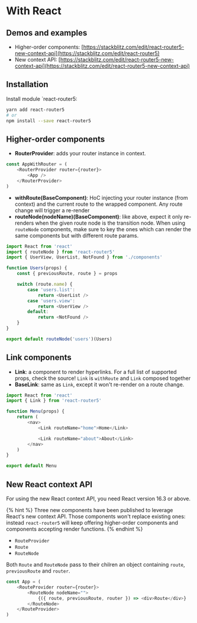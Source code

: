 # With React

## Demos and examples

* Higher-order components: [https://stackblitz.com/edit/react-router5-new-context-api](https://stackblitz.com/edit/react-router5)
* New context API: [https://stackblitz.com/edit/react-router5-new-context-api](https://stackblitz.com/edit/react-router5-new-context-api)

## Installation

Install module `react-router5:

```sh
yarn add react-router5
# or
npm install --save react-router5
```

## Higher-order components

* **RouterProvider**: adds your router instance in context.

```javascript
const AppWithRouter = (
    <RouterProvider router={router}>
        <App />
    </RouterProvider>
)
```

* **withRoute(BaseComponent)**: HoC injecting your router instance (from context) and the current route to the wrapped component. Any route change will trigger a re-render
* **routeNode(nodeName)(BaseComponent)**: like above, expect it only re-renders when the given route node is the transition node. When using `routeNode` components, make sure to key the ones which can render the same components but with different route params.

```javascript
import React from 'react'
import { routeNode } from 'react-router5'
import { UserView, UserList, NotFound } from './components'

function Users(props) {
    const { previousRoute, route } = props

    switch (route.name) {
        case 'users.list':
            return <UserList />
        case 'users.view':
            return <UserView />
        default:
            return <NotFound />
    }
}

export default routeNode('users')(Users)
```

## Link components

* **Link**: a component to render hyperlinks. For a full list of supported props, check the source! `Link` is `withRoute` and `Link` composed together
* **BaseLink**: same as `Link`, except it won't re-render on a route change.

```javascript
import React from 'react'
import { Link } from 'react-router5'

function Menu(props) {
    return (
        <nav>
            <Link routeName="home">Home</Link>

            <Link routeName="about">About</Link>
        </nav>
    )
}

export default Menu
```

## New React context API

For using the new React context API, you need React version 16.3 or above.

{% hint %}
Three new components have been published to leverage React's new context API. Those components won't replace existing ones: instead `react-router5` will keep offering higher-order components and components accepting render functions.
{% endhint %}

* `RouteProvider`
* `Route`
* `RouteNode`

Both `Route` and `RouteNode` pass to their chilren an object containing `route`, `previousRoute` and `router`.

```js
const App = (
    <RouteProvider router={router}>
        <RouteNode nodeName="">
            {({ route, previousRoute, router }) => <div>Route</div>}
        </RouteNode>
    </RouteProvider>
)
```
